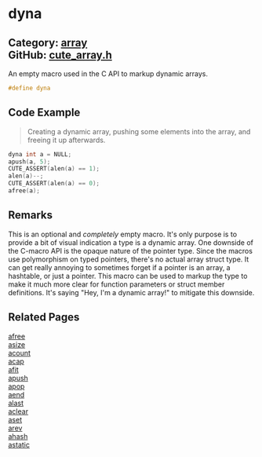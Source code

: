 [](../header.md ':include')

# dyna

Category: [array](/api_reference?id=array)  
GitHub: [cute_array.h](https://github.com/RandyGaul/cute_framework/blob/master/include/cute_array.h)  
---

An empty macro used in the C API to markup dynamic arrays.

```cpp
#define dyna
```

## Code Example

> Creating a dynamic array, pushing some elements into the array, and freeing it up afterwards.

```cpp
dyna int a = NULL;
apush(a, 5);
CUTE_ASSERT(alen(a) == 1);
alen(a)--;
CUTE_ASSERT(alen(a) == 0);
afree(a);
```

## Remarks

This is an optional and _completely_ empty macro. It's only purpose is to provide a bit of visual indication a type is a
dynamic array. One downside of the C-macro API is the opaque nature of the pointer type. Since the macros use polymorphism
on typed pointers, there's no actual array struct type. It can get really annoying to sometimes forget if a pointer is an
array, a hashtable, or just a pointer. This macro can be used to markup the type to make it much more clear for function
parameters or struct member definitions. It's saying "Hey, I'm a dynamic array!" to mitigate this downside.

## Related Pages

[afree](/array/afree.md)  
[asize](/array/asize.md)  
[acount](/array/acount.md)  
[acap](/array/acap.md)  
[afit](/array/afit.md)  
[apush](/array/apush.md)  
[apop](/array/apop.md)  
[aend](/array/aend.md)  
[alast](/array/alast.md)  
[aclear](/array/aclear.md)  
[aset](/array/aset.md)  
[arev](/array/arev.md)  
[ahash](/array/ahash.md)  
[astatic](/array/astatic.md)  
